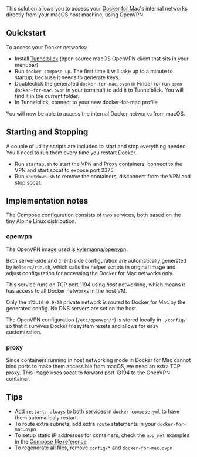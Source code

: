 This solution allows you to access your [Docker for Mac](https://docs.docker.com/engine/installation/mac/)'s internal networks directly from your macOS host machine, using OpenVPN.


## Quickstart

To access your Docker networks:

 * Install [Tunnelblick](https://tunnelblick.net/downloads.html) (open source macOS OpenVPN client that sits in your menubar)
 * Run `docker-compose up`. The first time it will take up to a minute to startup, because it needs to generate keys.
 * Doubleclick the generated `docker-for-mac.ovpn` in Finder (or run `open docker-for-mac.ovpn` in your terminal) to add it to Tunnelblick. You will find it in the current folder.
 * In Tunnelblick, connect to your new docker-for-mac profile.

You will now be able to access the internal Docker networks from macOS.

## Starting and Stopping

A couple of utility scripts are included to start and stop everything needed. You'll need to run them every time you restart Docker.

* Run `startup.sh` to start the VPN and Proxy containers, connect to the VPN and start socat to expose port 2375.
* Run `shutdown.sh` to remove the containers, disconnect from the VPN and stop socat.


## Implementation notes

The Compose configuration consists of two services, both based on the tiny Alpine Linux distribution. 


### openvpn

The OpenVPN image used is [kylemanna/openvpn](https://hub.docker.com/r/kylemanna/openvpn/).

Both server-side and client-side configuration are automatically generated by `helpers/run.sh`, which calls the helper scripts in original image and adjust configuration for accessing the Docker for Mac networks only.

This service runs on TCP port 1194 using *host* networking, which means it has access to all Docker networks in the host VM.

Only the `172.16.0.0/20` private network is routed to Docker for Mac by the generated config. No DNS servers are set on the host.

The OpenVPN configuration (`/etc/openvpn/*`) is stored locally in `./config/` so that it survives Docker filesystem resets and allows for easy customization.

### proxy

Since containers running in host networking mode in Docker for Mac cannot bind ports to make them accessible from macOS, we need an extra TCP proxy. This image uses socat to forward port 13194 to the OpenVPN container.

## Tips

 * Add `restart: always` to both services in `docker-compose.yml` to have them automaticaly restart.
 * To route extra subnets, add extra `route` statements in your `docker-for-mac.ovpn`
 * To setup static IP addresses for containers, check the `app_net` examples in the [Compose file reference](https://docs.docker.com/compose/compose-file/)
 * To regenerate all files, remove `config/*` and `docker-for-mac.ovpn`
